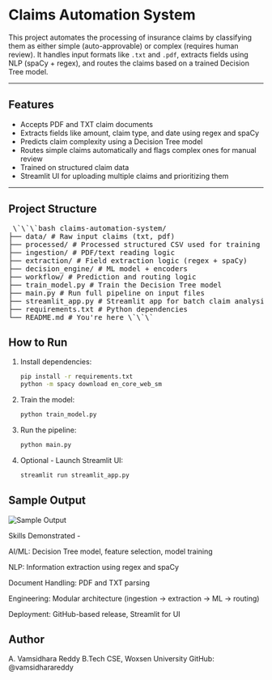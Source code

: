 # Claims Automation System

This project automates the processing of insurance claims by classifying them as either simple (auto-approvable) or complex (requires human review). It handles input formats like `.txt` and `.pdf`, extracts fields using NLP (spaCy + regex), and routes the claims based on a trained Decision Tree model.

---

## Features

- Accepts PDF and TXT claim documents
- Extracts fields like amount, claim type, and date using regex and spaCy
- Predicts claim complexity using a Decision Tree model
- Routes simple claims automatically and flags complex ones for manual review
- Trained on structured claim data
- Streamlit UI for uploading multiple claims and prioritizing them

---

## Project Structure

<pre> \`\`\`bash claims-automation-system/ 
├── data/ # Raw input claims (txt, pdf) 
├── processed/ # Processed structured CSV used for training 
├── ingestion/ # PDF/text reading logic 
├── extraction/ # Field extraction logic (regex + spaCy) 
├── decision_engine/ # ML model + encoders 
├── workflow/ # Prediction and routing logic 
├── train_model.py # Train the Decision Tree model 
├── main.py # Run full pipeline on input files 
├── streamlit_app.py # Streamlit app for batch claim analysis 
├── requirements.txt # Python dependencies 
└── README.md # You're here \`\`\` </pre>

## How to Run

1. Install dependencies:
   ```bash
   pip install -r requirements.txt
   python -m spacy download en_core_web_sm

2. Train the model:
   ```bash
   python train_model.py

3. Run the pipeline:
   ```bash
   python main.py

4. Optional - Launch Streamlit UI:
   ```bash
   streamlit run streamlit_app.py


## Sample Output

![Sample Output](assets/sample_output.png)

Skills Demonstrated -

AI/ML: Decision Tree model, feature selection, model training

NLP: Information extraction using regex and spaCy

Document Handling: PDF and TXT parsing

Engineering: Modular architecture (ingestion → extraction → ML → routing)

Deployment: GitHub-based release, Streamlit for UI

## Author

A. Vamsidhara Reddy
B.Tech CSE, Woxsen University
GitHub: @vamsidharareddy